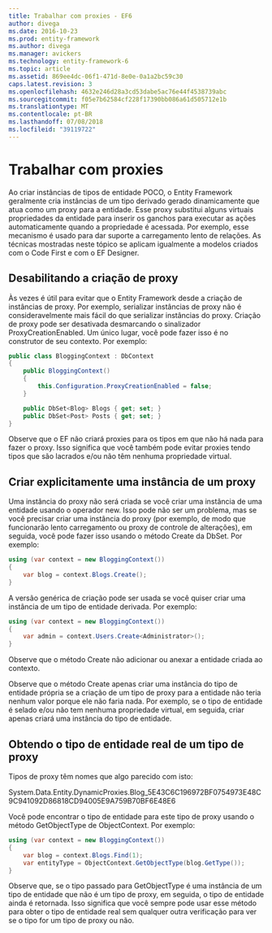 ```yaml
---
title: Trabalhar com proxies - EF6
author: divega
ms.date: 2016-10-23
ms.prod: entity-framework
ms.author: divega
ms.manager: avickers
ms.technology: entity-framework-6
ms.topic: article
ms.assetid: 869ee4dc-06f1-471d-8e0e-0a1a2bc59c30
caps.latest.revision: 3
ms.openlocfilehash: 4632e246d28a3cd53dabe5ac76e44f4538739abc
ms.sourcegitcommit: f05e7b62584cf228f17390bb086a61d505712e1b
ms.translationtype: MT
ms.contentlocale: pt-BR
ms.lasthandoff: 07/08/2018
ms.locfileid: "39119722"
---
```

# <a name="working-with-proxies"></a>Trabalhar com proxies
Ao criar instâncias de tipos de entidade POCO, o Entity Framework geralmente cria instâncias de um tipo derivado gerado dinamicamente que atua como um proxy para a entidade. Esse proxy substitui alguns virtuais propriedades da entidade para inserir os ganchos para executar as ações automaticamente quando a propriedade é acessada. Por exemplo, esse mecanismo é usado para dar suporte a carregamento lento de relações. As técnicas mostradas neste tópico se aplicam igualmente a modelos criados com o Code First e com o EF Designer.  

## <a name="disabling-proxy-creation"></a>Desabilitando a criação de proxy  

Às vezes é útil para evitar que o Entity Framework desde a criação de instâncias de proxy. Por exemplo, serializar instâncias de proxy não é consideravelmente mais fácil do que serializar instâncias do proxy. Criação de proxy pode ser desativada desmarcando o sinalizador ProxyCreationEnabled. Um único lugar, você pode fazer isso é no construtor de seu contexto. Por exemplo:  

``` csharp
public class BloggingContext : DbContext
{
    public BloggingContext()
    {
        this.Configuration.ProxyCreationEnabled = false;
    }  

    public DbSet<Blog> Blogs { get; set; }
    public DbSet<Post> Posts { get; set; }
}
```  

Observe que o EF não criará proxies para os tipos em que não há nada para fazer o proxy. Isso significa que você também pode evitar proxies tendo tipos que são lacrados e/ou não têm nenhuma propriedade virtual.  

## <a name="explicitly-creating-an-instance-of-a-proxy"></a>Criar explicitamente uma instância de um proxy  

Uma instância do proxy não será criada se você criar uma instância de uma entidade usando o operador new. Isso pode não ser um problema, mas se você precisar criar uma instância do proxy (por exemplo, de modo que funcionarão lento carregamento ou proxy de controle de alterações), em seguida, você pode fazer isso usando o método Create da DbSet. Por exemplo:  

``` csharp
using (var context = new BloggingContext())
{
    var blog = context.Blogs.Create();
}
```  

A versão genérica de criação pode ser usada se você quiser criar uma instância de um tipo de entidade derivada. Por exemplo:  

``` csharp
using (var context = new BloggingContext())
{
    var admin = context.Users.Create<Administrator>();
}
```  

Observe que o método Create não adicionar ou anexar a entidade criada ao contexto.  

Observe que o método Create apenas criar uma instância do tipo de entidade própria se a criação de um tipo de proxy para a entidade não teria nenhum valor porque ele não faria nada. Por exemplo, se o tipo de entidade é selado e/ou não tem nenhuma propriedade virtual, em seguida, criar apenas criará uma instância do tipo de entidade.  

## <a name="getting-the-actual-entity-type-from-a-proxy-type"></a>Obtendo o tipo de entidade real de um tipo de proxy  

Tipos de proxy têm nomes que algo parecido com isto:  

System.Data.Entity.DynamicProxies.Blog_5E43C6C196972BF0754973E48C9C941092D86818CD94005E9A759B70BF6E48E6  

Você pode encontrar o tipo de entidade para este tipo de proxy usando o método GetObjectType de ObjectContext. Por exemplo:  

``` csharp
using (var context = new BloggingContext())
{
    var blog = context.Blogs.Find(1);
    var entityType = ObjectContext.GetObjectType(blog.GetType());
}
```  

Observe que, se o tipo passado para GetObjectType é uma instância de um tipo de entidade que não é um tipo de proxy, em seguida, o tipo de entidade ainda é retornada. Isso significa que você sempre pode usar esse método para obter o tipo de entidade real sem qualquer outra verificação para ver se o tipo for um tipo de proxy ou não.  
